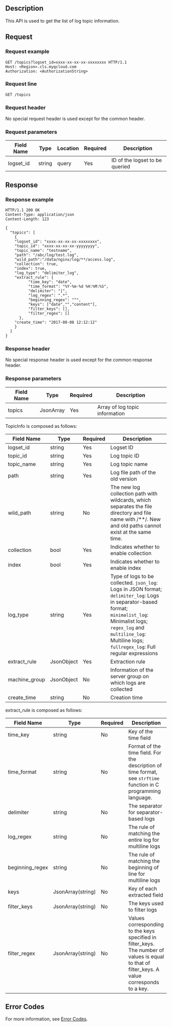 ## Description

This API is used to get the list of log topic information.

## Request

### Request example

```
GET /topics?logset_id=xxxx-xx-xx-xx-xxxxxxxx HTTP/1.1
Host: <Region>.cls.myqcloud.com
Authorization: <AuthorizationString>
```

### Request line

```
GET /topics
```

### Request header

No special request header is used except for the common header.

### Request parameters

| Field Name | Type | Location | Required | Description |
| --------- | ------ | ----- | ---- | ---------------- |
| logset_id | string | query | Yes | ID of the logset to be queried |

## Response

### Response example

```
HTTP/1.1 200 OK
Content-Type: application/json
Content-Length: 123

{
  "topics": [
    {
    "logset_id": "xxxx-xx-xx-xx-xxxxxxxx",
    "topic_id": "xxxx-xx-xx-xx-yyyyyyyy",
    "topic_name": "testname",
    "path": "/abc/log/test.log",
    "wild_path":"/data/nginx/log/**/access.log",
    "collection": true,
    "index": true,
    "log_type": "delimiter_log",
    "extract_rule": {
          "time_key": "date",
          "time_format": "%Y-%m-%d %H:%M:%S",
          "delimiter": "|",
          "log_regex": ".*",
          "beginning_regex": "^",
          "keys": ["date","","content"],
          "filter_keys": [],
          "filter_regex": []
      },
    "create_time": "2017-08-08 12:12:12"
    }
  ]
}
```

### Response header

No special response header is used except for the common response header.

### Response parameters

| Field Name | Type | Required | Description |
| ------ | --------- | ---- | ---------------- |
| topics | JsonArray | Yes | Array of log topic information |

TopicInfo is composed as follows:

| Field Name | Type | Required | Description |
| ------------- | ---------- | ---- | ------------------------------------------------------------ |
| logset_id | string | Yes | Logset ID |
| topic_id | string | Yes | Log topic ID |
| topic_name | string | Yes | Log topic name |
| path | string | Yes | Log file path of the old version |
| wild_path | string | No | The new log collection path with wildcards, which separates the file directory and file name with /\*\*/. New and old paths cannot exist at the same time. |
| collection | bool | Yes | Indicates whether to enable collection |
| index | bool | Yes | Indicates whether to enable index |
| log_type | string | Yes | Type of logs to be collected. `json_log`: Logs in JSON format; `delimiter_log`: Logs in separator-based format; `minimalist_log`: Minimalist logs; `regex_log` and `multiline_log`: Multiline logs; `fullregex_log`: Full regular expressions |
| extract_rule | JsonObject | Yes | Extraction rule |
| machine_group | JsonObject | No | Information of the server group on which logs are collected |
| create_time | string | No | Creation time |

extract_rule is composed as follows:

| Field Name | Type | Required | Description |
| --------------- | ----------------- | -------- | ----------------------------------------------------------- |
| time_key | string | No | Key of the time field |
| time_format | string | No | Format of the time field. For the description of time format, see `strftime` function in C programming language. |
| delimiter | string | No | The separator for separator-based logs |
| log_regex | string | No | The rule of matching the entire log for multiline logs |
| beginning_regex | string | No | The rule of matching the beginning of line for multiline logs |
| keys | JsonArray(string) | No | Key of each extracted field |
| filter_keys | JsonArray(string) | No | The keys used to filter logs |
| filter_regex | JsonArray(string) | No | Values corresponding to the keys specified in filter_keys. The number of values is equal to that of filter_keys. A value corresponds to a key. |

## Error Codes

For more information, see [Error Codes](https://intl.cloud.tencent.com/document/product/614/12402).

